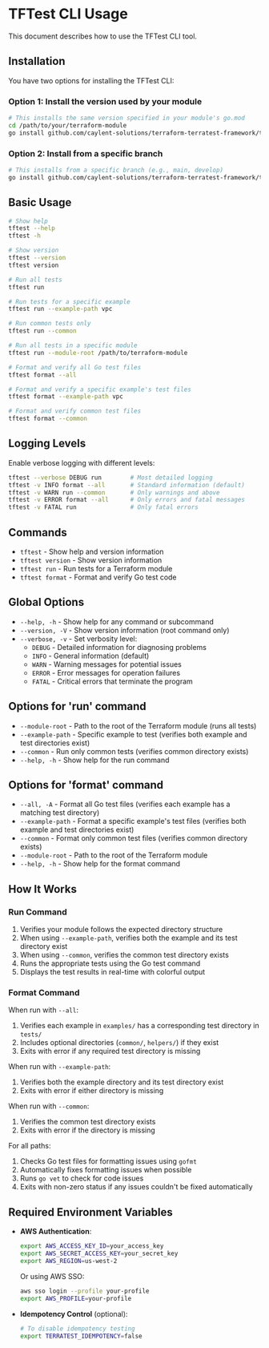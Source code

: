 # TFTest CLI Usage

This document describes how to use the TFTest CLI tool.

## Installation

You have two options for installing the TFTest CLI:

### Option 1: Install the version used by your module

```bash
# This installs the same version specified in your module's go.mod
cd /path/to/your/terraform-module
go install github.com/caylent-solutions/terraform-terratest-framework/tftest-cli@$(grep terraform-terratest-framework go.mod | awk '{print $2}')
```

### Option 2: Install from a specific branch

```bash
# This installs from a specific branch (e.g., main, develop)
go install github.com/caylent-solutions/terraform-terratest-framework/tftest-cli@main
```

## Basic Usage

```bash
# Show help
tftest --help
tftest -h

# Show version
tftest --version
tftest version

# Run all tests
tftest run

# Run tests for a specific example
tftest run --example-path vpc

# Run common tests only
tftest run --common

# Run all tests in a specific module
tftest run --module-root /path/to/terraform-module

# Format and verify all Go test files
tftest format --all

# Format and verify a specific example's test files
tftest format --example-path vpc

# Format and verify common test files
tftest format --common
```

## Logging Levels

Enable verbose logging with different levels:

```bash
tftest --verbose DEBUG run        # Most detailed logging
tftest -v INFO format --all       # Standard information (default)
tftest -v WARN run --common       # Only warnings and above
tftest -v ERROR format --all      # Only errors and fatal messages
tftest -v FATAL run               # Only fatal errors
```

## Commands

- `tftest` - Show help and version information
- `tftest version` - Show version information
- `tftest run` - Run tests for a Terraform module
- `tftest format` - Format and verify Go test code

## Global Options

- `--help, -h` - Show help for any command or subcommand
- `--version, -V` - Show version information (root command only)
- `--verbose, -v` - Set verbosity level:
  - `DEBUG` - Detailed information for diagnosing problems
  - `INFO` - General information (default)
  - `WARN` - Warning messages for potential issues
  - `ERROR` - Error messages for operation failures
  - `FATAL` - Critical errors that terminate the program

## Options for 'run' command

- `--module-root` - Path to the root of the Terraform module (runs all tests)
- `--example-path` - Specific example to test (verifies both example and test directories exist)
- `--common` - Run only common tests (verifies common directory exists)
- `--help, -h` - Show help for the run command

## Options for 'format' command

- `--all, -A` - Format all Go test files (verifies each example has a matching test directory)
- `--example-path` - Format a specific example's test files (verifies both example and test directories exist)
- `--common` - Format only common test files (verifies common directory exists)
- `--module-root` - Path to the root of the Terraform module
- `--help, -h` - Show help for the format command

## How It Works

### Run Command

1. Verifies your module follows the expected directory structure
2. When using `--example-path`, verifies both the example and its test directory exist
3. When using `--common`, verifies the common test directory exists
4. Runs the appropriate tests using the Go test command
5. Displays the test results in real-time with colorful output

### Format Command

When run with `--all`:
1. Verifies each example in `examples/` has a corresponding test directory in `tests/`
2. Includes optional directories (`common/`, `helpers/`) if they exist
3. Exits with error if any required test directory is missing

When run with `--example-path`:
1. Verifies both the example directory and its test directory exist
2. Exits with error if either directory is missing

When run with `--common`:
1. Verifies the common test directory exists
2. Exits with error if the directory is missing

For all paths:
1. Checks Go test files for formatting issues using `gofmt`
2. Automatically fixes formatting issues when possible
3. Runs `go vet` to check for code issues
4. Exits with non-zero status if any issues couldn't be fixed automatically

## Required Environment Variables

- **AWS Authentication**:
  ```bash
  export AWS_ACCESS_KEY_ID=your_access_key
  export AWS_SECRET_ACCESS_KEY=your_secret_key
  export AWS_REGION=us-west-2
  ```
  
  Or using AWS SSO:
  ```bash
  aws sso login --profile your-profile
  export AWS_PROFILE=your-profile
  ```

- **Idempotency Control** (optional):
  ```bash
  # To disable idempotency testing
  export TERRATEST_IDEMPOTENCY=false
  ```